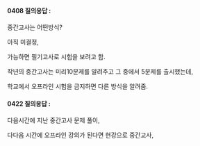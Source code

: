 #### 0408 질의응답 :

 중간고사는 어떤방식?

아직 미결정, 

가능하면 필기고사로 시험을 보려고 함.



작년의 중간고사는 미리10문제를 알려주고 그 중에서 5문제를 출시했는데, 

학교에서 오프라인 시험을 금지하면 다른 방식을 알려줌.





#### 0422 질의응답 :



다음시간에 지난 중간고사 문제 풀이,



다다음 시간에 오프라인 강의가 된다면 현강으로 중간고사,

